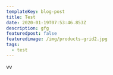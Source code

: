 ```yaml
---
templateKey: blog-post
title: Test
date: 2020-01-19T07:53:46.853Z
description: gfg
featuredpost: false
featuredimage: /img/products-grid2.jpg
tags:
  - test
---
```

vv
